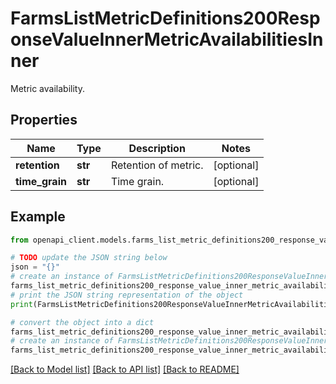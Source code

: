 # FarmsListMetricDefinitions200ResponseValueInnerMetricAvailabilitiesInner

Metric availability.

## Properties

Name | Type | Description | Notes
------------ | ------------- | ------------- | -------------
**retention** | **str** | Retention of metric. | [optional] 
**time_grain** | **str** | Time grain. | [optional] 

## Example

```python
from openapi_client.models.farms_list_metric_definitions200_response_value_inner_metric_availabilities_inner import FarmsListMetricDefinitions200ResponseValueInnerMetricAvailabilitiesInner

# TODO update the JSON string below
json = "{}"
# create an instance of FarmsListMetricDefinitions200ResponseValueInnerMetricAvailabilitiesInner from a JSON string
farms_list_metric_definitions200_response_value_inner_metric_availabilities_inner_instance = FarmsListMetricDefinitions200ResponseValueInnerMetricAvailabilitiesInner.from_json(json)
# print the JSON string representation of the object
print(FarmsListMetricDefinitions200ResponseValueInnerMetricAvailabilitiesInner.to_json())

# convert the object into a dict
farms_list_metric_definitions200_response_value_inner_metric_availabilities_inner_dict = farms_list_metric_definitions200_response_value_inner_metric_availabilities_inner_instance.to_dict()
# create an instance of FarmsListMetricDefinitions200ResponseValueInnerMetricAvailabilitiesInner from a dict
farms_list_metric_definitions200_response_value_inner_metric_availabilities_inner_from_dict = FarmsListMetricDefinitions200ResponseValueInnerMetricAvailabilitiesInner.from_dict(farms_list_metric_definitions200_response_value_inner_metric_availabilities_inner_dict)
```
[[Back to Model list]](../README.md#documentation-for-models) [[Back to API list]](../README.md#documentation-for-api-endpoints) [[Back to README]](../README.md)


